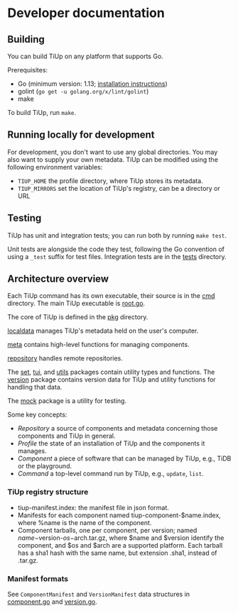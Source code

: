 # Developer documentation

## Building

You can build TiUp on any platform that supports Go.

Prerequisites:

* Go (minimum version: 1.13; [installation instructions](https://golang.org/doc/install))
* golint (`go get -u golang.org/x/lint/golint`)
* make

To build TiUp, run `make`.

## Running locally for development

For development, you don't want to use any global directories. You may also want to supply your own metadata. TiUp can be modified using the following environment variables:

* `TIUP_HOME` the profile directory, where TiUp stores its metadata.
* `TIUP_MIRRORS` set the location of TiUp's registry, can be a directory or URL

## Testing

TiUp has unit and integration tests; you can run both by running `make test`.

Unit tests are alongside the code they test, following the Go convention of using a `_test` suffix for test files. Integration tests are in the [tests](tests) directory.

## Architecture overview

Each TiUp command has its own executable, their source is in the [cmd](cmd) directory. The main TiUp executable is [root.go](cmd/root.go).

The core of TiUp is defined in the [pkg](pkg) directory.

[localdata](pkg/localdata) manages TiUp's metadata held on the user's computer.

[meta](pkg/meta) contains high-level functions for managing components.

[repository](pkg/repository) handles remote repositories.

The [set](pkg/set), [tui](pkg/tui), and [utils](pkg/utils) packages contain utility types and functions. The [version](pkg/version) package contains version data for TiUp and utility functions for handling that data.

The [mock](pkg/mock) package is a utility for testing.

Some key concepts:

* *Repository* a source of components and metadata concerning those components and TiUp in general.
* *Profile* the state of an installation of TiUp and the components it manages.
* *Component* a piece of software that can be managed by TiUp, e.g., TiDB or the playground.
* *Command* a top-level command run by TiUp, e.g., `update`, `list`.

### TiUp registry structure

* tiup-manifest.index: the manifest file in json format.
* Manifests for each component named tiup-component-$name.index, where %name is the name of the component.
* Component tarballs, one per component, per version; named $name-$version-$os-$arch.tar.gz, where $name and $version identify the component, and $os and $arch are a supported platform. Each tarball has a sha1 hash with the same name, but extension .sha1, instead of .tar.gz.

### Manifest formats

See `ComponentManifest` and `VersionManifest` data structures in [component.go](pkg/repository/component.go) and [version.go](pkg/repository/version.go).

